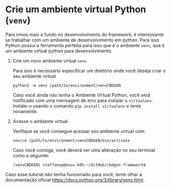 # Crie um ambiente virtual Python (`venv`)

Para irmos mais a fundo no desenvolvimento do framework, é interessante se trabalhar com um ambiente de desenvolvimento em python. Para isso Python possuí a ferramenta perfeita para isso que é o ambiente `venv`, que é um ambiente virtual python para desenvolvimento.

1. Crie um novo ambiente virtual `venv`

    Para isso é necessário especificar um diretório onde você deseja criar o seu ambiente virtual

    ```console
    python3 -m venv /path/to/environment/venvCBDGEN
    ```

    Caso você ainda não tenha o Ambiente Virtual Python, você será notificado com uma mensagem de erro para instalar o `virtualenv`. Instale-o usando o comando `pip install virtualenv` e tente novamente.

2. Acesse o ambiente virtual

    Verifique se você consegue acessar seu ambiente virtual com:

    ```console
    source /path/to/environment/venvCBDGEN/bin/activate
    ```

    Caso você consiga, você deverá ver uma alteração no seu terminal como a seguinte:

    ```console
    (venvCBDGEN) steffanop@asus-b85:~/GitHub/cbdgen-framework$
    ```

Caso esse tutorial não tenha funcionado para você, tente olhar a documentação oficial <https://docs.python.org/3/library/venv.html>.
